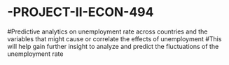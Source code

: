 # -PROJECT-II-ECON-494
#Predictive analytics on unemployment rate across countries and the variables that might cause or correlate the effects of unemployment
#This will help gain further insight to analyze and predict the fluctuations of the unemployment rate
